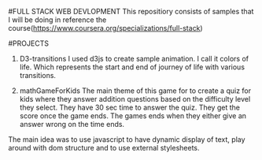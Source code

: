 #FULL STACK WEB DEVLOPMENT
This repositiory consists of samples that I will be doing in reference the course(https://www.coursera.org/specializations/full-stack)

#PROJECTS
1. D3-transitions
I used d3js to create sample animation. I call it colors of life. Which represents the start and end of journey of life with various transitions. 


2. mathGameForKids
The main theme of this game for to create a quiz for kids where they answer addition questions based on the difficulty level they select. They have 30 sec time to answer the quiz. They get the score once the game ends. The games ends when they either give an answer wrong on the time ends. 

The main idea was to use javascript to have dynamic display of text, play around with dom structure and to use external stylesheets. 

